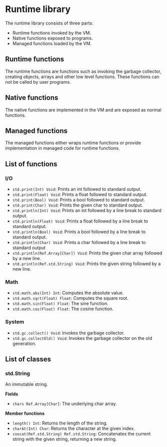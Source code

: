 Runtime library
==============

The runtime library consists of three parts:

* Runtime functions invoked by the VM.
* Native functions exposed to programs.
* Managed functions loaded by the VM.

## Runtime functions
The runtime functions are functions such as invoking the garbage collector, creating objects, arrays and other low level functions. These functions can not be called by user programs.

## Native functions
The native functions are implemented in the VM and are exposed as normal functions.

## Managed functions
The managed functions either wraps runtime functions or provide implementation in managed code for runtime functions.

## List of functions

### I/O
* `std.print(Int) Void`: Prints an int followed to standard output.
* `std.print(Float) Void`: Prints a float followed to standard output.
* `std.print(Bool) Void`: Prints a bool followed to standard output.
* `std.print(Char) Void`: Prints the given char to standard output.
* `std.println(Int) Void`: Prints an int followed by a line break to standard output.
* `std.println(Float) Void`: Prints a float followed by a line break to standard output.
* `std.println(Bool) Void`: Prints a bool followed by a line break to standard output.
* `std.println(Char) Void`: Prints a char followed by a line break to standard output
* `std.println(Ref.Array[Char]) Void`: Prints the given char array followed by a new line.
* `std.println(Ref.std.String) Void`: Prints the given string followed by a new line.

### Math
* `std.math.abs(Int) Int`: Computes the absolute value.
* `std.math.sqrt(Float) Float`: Computes the square root.
* `std.math.sin(Float) Float`: The sine function.
* `std.math.cos(Float) Float`: The cosine function.

### System
* `std.gc.collect() Void`: Invokes the garbage collector.
* `std.gc.collectOld() Void`: Invokes the garbage collector on the old generation.

## List of classes

### std.String
An immutable string.

__Fields__
* `chars Ref.Array[Char]`: The underlying char array.

__Member functions__
* `length() Int`: Returns the length of the string.
* `charAt(Int) Char`: Returns the character at the given index.
* `concat(Ref.std.String) Ref.std.String`: Concatenates the current string with the given string, returning a new string.
